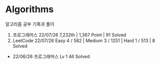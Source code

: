 # Algorithms

알고리즘 공부 기록과 풀이

1. 프로그래머스 22/07/26 7,232th | 1,367 Point | 91 Solved
2. LeetCode 22/07/26 Easy 4 / 582 | Medium 3 / 1251 | Hard 1 / 513 | 8 Solved

- 22/06/26 프로그래머스 Lv 1 All Solved
